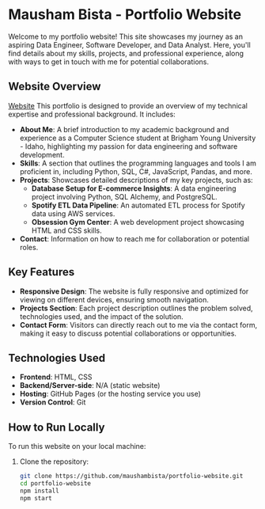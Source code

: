 # Mausham Bista - Portfolio Website

Welcome to my portfolio website! This site showcases my journey as an aspiring Data Engineer, Software Developer, and Data Analyst. Here, you'll find details about my skills, projects, and professional experience, along with ways to get in touch with me for potential collaborations.

## Website Overview
[Website](https://mausham07.github.io/portfolio/)
This portfolio is designed to provide an overview of my technical expertise and professional background. It includes:

- **About Me**: A brief introduction to my academic background and experience as a Computer Science student at Brigham Young University - Idaho, highlighting my passion for data engineering and software development.
- **Skills**: A section that outlines the programming languages and tools I am proficient in, including Python, SQL, C#, JavaScript, Pandas, and more.
- **Projects**: Showcases detailed descriptions of my key projects, such as:
  - **Database Setup for E-commerce Insights**: A data engineering project involving Python, SQL Alchemy, and PostgreSQL.
  - **Spotify ETL Data Pipeline**: An automated ETL process for Spotify data using AWS services.
  - **Obsession Gym Center**: A web development project showcasing HTML and CSS skills.
- **Contact**: Information on how to reach me for collaboration or potential roles.

## Key Features

- **Responsive Design**: The website is fully responsive and optimized for viewing on different devices, ensuring smooth navigation.
- **Projects Section**: Each project description outlines the problem solved, technologies used, and the impact of the solution.
- **Contact Form**: Visitors can directly reach out to me via the contact form, making it easy to discuss potential collaborations or opportunities.

## Technologies Used

- **Frontend**: HTML, CSS
- **Backend/Server-side**: N/A (static website)
- **Hosting**: GitHub Pages (or the hosting service you use)
- **Version Control**: Git

## How to Run Locally

To run this website on your local machine:

1. Clone the repository:
   ```bash
   git clone https://github.com/maushambista/portfolio-website.git
   cd portfolio-website
   npm install
   npm start



